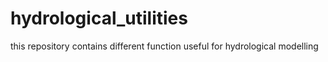 # hydrological_utilities
this repository contains different function useful for hydrological modelling
